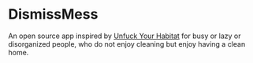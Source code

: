 # DismissMess
An open source app inspired by [Unfuck Your Habitat](http://www.unfuckyourhabitat.com/) for busy or lazy or disorganized people, who do not enjoy cleaning but enjoy having a clean home.
